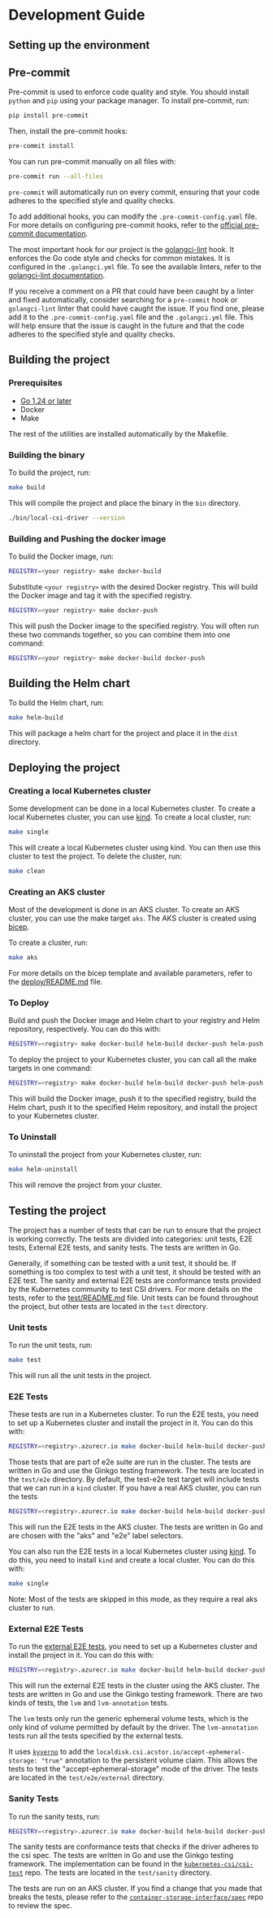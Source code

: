 # Development Guide

## Setting up the environment

## Pre-commit

Pre-commit is used to enforce code quality and style. You should install
`python` and `pip` using your package manager. To install pre-commit, run:

```sh
pip install pre-commit
```

Then, install the pre-commit hooks:

```sh
pre-commit install
```

You can run pre-commit manually on all files with:

```sh
pre-commit run --all-files
```

`pre-commit` will automatically run on every commit, ensuring that your code
adheres to the specified style and quality checks.

To add additional hooks, you can modify the `.pre-commit-config.yaml` file.
For more details on configuring pre-commit hooks, refer to the
[official pre-commit documentation][pre-commit].

The most important hook for our project is the [golangci-lint] hook. It enforces
the Go code style and checks for common mistakes. It is configured in the
`.golangci.yml` file. To see the available linters, refer to the [golangci-lint
documentation].

If you receive a comment on a PR that could have been caught by a linter and
fixed automatically, consider searching for a `pre-commit` hook or `golangci-lint`
linter that could have caught the issue. If you find one, please add it to the
`.pre-commit-config.yaml` file and the `.golangci.yml` file. This will help ensure
that the issue is caught in the future and that the code adheres to the
specified style and quality checks.

## Building the project

### Prerequisites

- [Go 1.24 or later](https://go.dev/dl/)
- Docker
- Make

The rest of the utilities are installed automatically by the Makefile.

### Building the binary

To build the project, run:

```sh
make build
```

This will compile the project and place the binary in the `bin` directory.

```sh
./bin/local-csi-driver --version
```

### Building and Pushing the docker image

To build the Docker image, run:

```sh
REGISTRY=<your registry> make docker-build
```

Substitute `<your registry>` with the desired Docker registry. This will build the
Docker image and tag it with the specified registry.

```sh
REGISTRY=<your registry> make docker-push
```

This will push the Docker image to the specified registry. You will often run
these two commands together, so you can combine them into one command:

```sh
REGISTRY=<your registry> make docker-build docker-push
```

## Building the Helm chart

To build the Helm chart, run:

```sh
make helm-build
```

This will package a helm chart for the project and place it in the `dist`
directory.

## Deploying the project

### Creating a local Kubernetes cluster

Some development can be done in a local Kubernetes cluster. To create a local
Kubernetes cluster, you can use [kind]. To create a local cluster, run:

```sh
make single
```

This will create a local Kubernetes cluster using kind. You can then use this
cluster to test the project. To delete the cluster, run:

```sh
make clean
```

### Creating an AKS cluster

Most of the development is done in an AKS cluster. To create an AKS cluster,
you can use the make target `aks`. The AKS cluster is created using [bicep].

To create a cluster, run:

```sh
make aks
```

For more details on the bicep template and available parameters, refer to the
[deploy/README.md](../deploy/README.md) file.

### To Deploy

Build and push the Docker image and Helm chart to your registry and Helm
repository, respectively. You can do this with:

```sh
REGISTRY=<registry> make docker-build helm-build docker-push helm-push
```

To deploy the project to your Kubernetes cluster, you can call all the make targets
in one command:

```sh
REGISTRY=<registry> make docker-build helm-build docker-push helm-push helm-install
```

This will build the Docker image, push it to the specified registry, build the
Helm chart, push it to the specified Helm repository, and install the project to
your Kubernetes cluster.

### To Uninstall

To uninstall the project from your Kubernetes cluster, run:

```sh
make helm-uninstall
```

This will remove the project from your cluster.

## Testing the project

The project has a number of tests that can be run to ensure that the project is
working correctly. The tests are divided into categories: unit tests, E2E tests,
External E2E tests, and sanity tests. The tests are written in Go.

Generally, if something can be tested with a unit test, it should be. If
something is too complex to test with a unit test, it should be tested with an
E2E test. The sanity and external E2E tests are conformance tests provided by
the Kubernetes community to test CSI drivers. For more details on the tests,
refer to the [test/README.md](../test/README.md) file. Unit tests can be found throughout
the project, but other tests are located in the `test` directory.

### Unit tests

To run the unit tests, run:

```sh
make test
```

This will run all the unit tests in the project.

### E2E Tests

These tests are run in a Kubernetes cluster. To run the E2E tests, you need to
set up a Kubernetes cluster and install the project in it. You can do this with:

```sh
REGISTRY=<registry>.azurecr.io make docker-build helm-build docker-push helm-push test-e2e
```

Those tests that are part of e2e suite are run in the cluster. The tests are
written in Go and use the Ginkgo testing framework. The tests are located in the
`test/e2e` directory. By default, the test-e2e test target will include tests
that we can run in a `kind` cluster. If you have a real AKS cluster, you can run
the tests

```sh
REGISTRY=<registry>.azurecr.io make docker-build helm-build docker-push helm-push test-e2e-aks
```

This will run the E2E tests in the AKS cluster. The tests are written in Go and
are chosen with the "aks" and "e2e" label selectors.

You can also run the E2E tests in a local Kubernetes cluster using [kind]. To do
this, you need to install `kind` and create a local cluster. You can do this
with:

```sh
make single
```

Note: Most of the tests are skipped in this mode, as they require a real aks
cluster to run.

### External E2E Tests

To run the [external E2E tests], you need to set up a Kubernetes cluster and
install the project in it. You can do this with:

```sh
REGISTRY=<registry>.azurecr.io make docker-build helm-build docker-push helm-push test-e2e-aks
```

This will run the external E2E tests in the cluster using the AKS cluster. The
tests are written in Go and use the Ginkgo testing framework. There are two
kinds of tests, the `lvm` and `lvm-annotation` tests.

The `lvm` tests only run the generic ephemeral volume tests, which is the only
kind of volume permitted by default by the driver. The `lvm-annotation` tests
run all the tests specified by the external tests.

It uses [`kyverno`][kyverno] to add the
`localdisk.csi.acstor.io/accept-ephemeral-storage: "true"` annotation to the
persistent volume claim. This allows the tests to test the
"accept-ephemeral-storage" mode of the driver. The tests are located in the
`test/e2e/external` directory.

### Sanity Tests

To run the sanity tests, run:

```sh
REGISTRY=<registry>.azurecr.io make docker-build helm-build docker-push helm-push test-sanity
```

The sanity tests are conformance tests that checks if the driver adheres to the
csi spec. The tests are written in Go and use the Ginkgo testing framework. The
implementation can be found in the  [`kubernetes-csi/csi-test`][csi-test] repo.
The tests are located in the `test/sanity` directory.

The tests are run on an AKS cluster. If you find a change that you made that
breaks the tests, please refer to the
[`container-storage-interface/spec`][csi-spec] repo to review the spec.

[pre-commit]: https://pre-commit.com
[golangci-lint]: https://github.com/golangci/golangci-lint
[golangci-lint documentation]: https://golangci-lint.run/usage/configuration
[bicep]: https://learn.microsoft.com/en-us/azure/azure-resource-manager/bicep/overview?tabs=bicep
[kind]: https://kind.sigs.k8s.io
[external E2E tests]: https://github.com/kubernetes/kubernetes/tree/master/test/e2e/storage/external
[kyverno]: https://github.com/kyverno/kyverno
[csi-test]: https://github.com/kubernetes-csi/csi-test
[csi-spec]: https://github.com/container-storage-interface/spec
